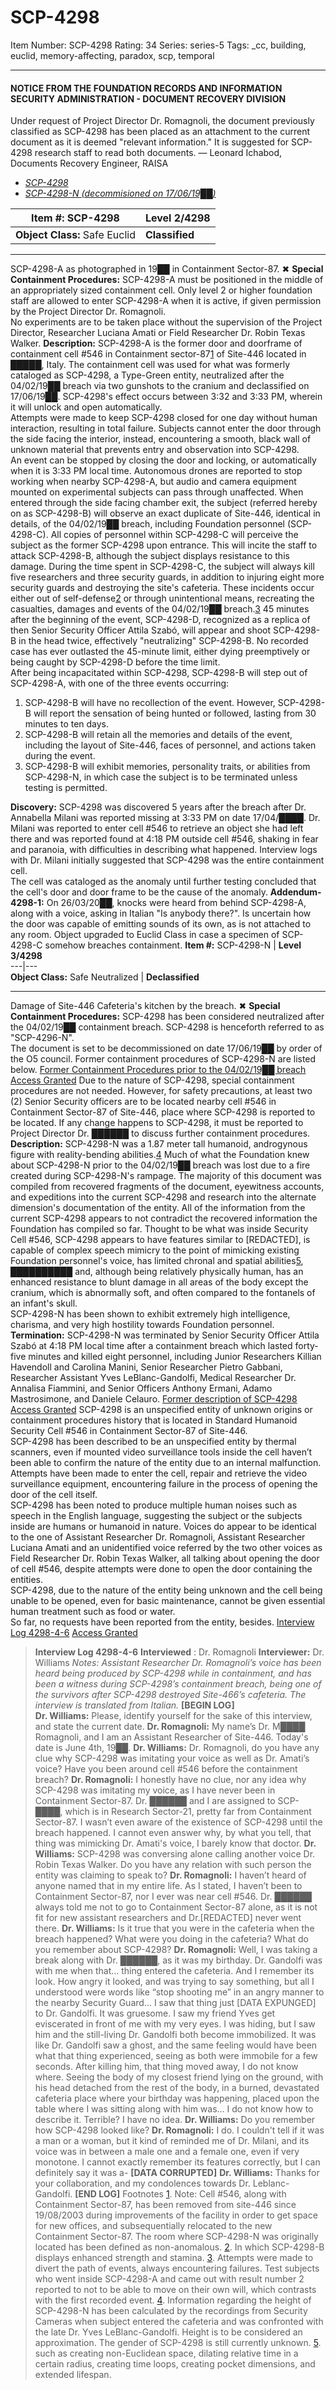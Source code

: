 # SCP-4298
Item Number: SCP-4298
Rating: 34
Series: series-5
Tags: _cc, building, euclid, memory-affecting, paradox, scp, temporal

---

#### NOTICE FROM THE FOUNDATION RECORDS AND INFORMATION SECURITY ADMINISTRATION - DOCUMENT RECOVERY DIVISION
Under request of Project Director Dr. Romagnoli, the document previously classified as SCP-4298 has been placed as an attachment to the current document as it is deemed "relevant information." It is suggested for SCP-4298 research staff to read both documents.
— Leonard Ichabod, Documents Recovery Engineer, RAISA
  * [_SCP-4298_](javascript:;)
  * [_SCP-4298-N (decommisioned on 17/06/19██)_](javascript:;)

**Item #:** SCP-4298 | **Level 2/4298**  
---|---  
**Object Class:** Safe Euclid | **Classified**  
* * *
SCP-4298-A as photographed in 19██ in Containment Sector-87.
✖
**Special Containment Procedures:** SCP-4298-A must be positioned in the middle of an appropriately sized containment cell. Only level 2 or higher foundation staff are allowed to enter SCP-4298-A when it is active, if given permission by the Project Director Dr. Romagnoli.  
No experiments are to be taken place without the supervision of the Project Director, Researcher Luciana Amati or Field Researcher Dr. Robin Texas Walker.
**Description:** SCP-4298-A is the former door and doorframe of containment cell #546 in Containment sector-87[1](javascript:;) of Site-446 located in █████, Italy. The containment cell was used for what was formerly cataloged as SCP-4298, a Type-Green entity, neutralized after the 04/02/19██ breach via two gunshots to the cranium and declassified on 17/06/19██.
SCP-4298's effect occurs between 3:32 and 3:33 PM, wherein it will unlock and open automatically.  
Attempts were made to keep SCP-4298 closed for one day without human interaction, resulting in total failure. Subjects cannot enter the door through the side facing the interior, instead, encountering a smooth, black wall of unknown material that prevents entry and observation into SCP-4298.  
An event can be stopped by closing the door and locking, or automatically when it is 3:33 PM local time. Autonomous drones are reported to stop working when nearby SCP-4298-A, but audio and camera equipment mounted on experimental subjects can pass through unaffected.
When entered through the side facing chamber exit, the subject (referred hereby on as SCP-4298-B) will observe an exact duplicate of Site-446, identical in details, of the 04/02/19██ breach, including Foundation personnel (SCP-4298-C). All copies of personnel within SCP-4298-C will perceive the subject as the former SCP-4298 upon entrance. This will incite the staff to attack SCP-4298-B, although the subject displays resistance to this damage. During the time spent in SCP-4298-C, the subject will always kill five researchers and three security guards, in addition to injuring eight more security guards and destroying the site's cafeteria. These incidents occur either out of self-defense[2](javascript:;) or through unintentional means, recreating the casualties, damages and events of the 04/02/19██ breach.[3](javascript:;)
45 minutes after the beginning of the event, SCP-4298-D, recognized as a replica of then Senior Security Officer Attila Szabó, will appear and shoot SCP-4298-B in the head twice, effectively "neutralizing" SCP-4298-B. No recorded case has ever outlasted the 45-minute limit, either dying preemptively or being caught by SCP-4298-D before the time limit.  
After being incapacitated within SCP-4298, SCP-4298-B will step out of SCP-4298-A, with one of the three events occurring:
  1. SCP-4298-B will have no recollection of the event. However, SCP-4298-B will report the sensation of being hunted or followed, lasting from 30 minutes to ten days.
  2. SCP-4298-B will retain all the memories and details of the event, including the layout of Site-446, faces of personnel, and actions taken during the event.
  3. SCP-4298-B will exhibit memories, personality traits, or abilities from SCP-4298-N, in which case the subject is to be terminated unless testing is permitted.

**Discovery:** SCP-4298 was discovered 5 years after the breach after Dr. Annabella Milani was reported missing at 3:33 PM on date 17/04/████. Dr. Milani was reported to enter cell #546 to retrieve an object she had left there and was reported found at 4:18 PM outside cell #546, shaking in fear and paranoia, with difficulties in describing what happened. Interview logs with Dr. Milani initially suggested that SCP-4298 was the entire containment cell.  
The cell was cataloged as the anomaly until further testing concluded that the cell's door and door frame to be the cause of the anomaly.
**Addendum-4298-1:** On 26/03/20██, knocks were heard from behind SCP-4298-A, along with a voice, asking in Italian "Is anybody there?". Is uncertain how the door was capable of emitting sounds of its own, as is not attached to any room. Object upgraded to Euclid Class in case a specimen of SCP-4298-C somehow breaches containment.
**Item #:** SCP-4298-N | **Level 3/4298**  
---|---  
**Object Class:** Safe Neutralized | **Declassified**  
* * *
Damage of Site-446 Cafeteria's kitchen by the breach.
✖
**Special Containment Procedures:** SCP-4298 has been considered neutralized after the 04/02/19██ containment breach. SCP-4298 is henceforth referred to as "SCP-4296-N".  
The document is set to be decommissioned on date 17/06/19██ by order of the O5 council. Former containment procedures of SCP-4298-N are listed below.
[Former Containment Procedures prior to the 04/02/19██ breach](javascript:;)
[Access Granted](javascript:;)
Due to the nature of SCP-4298, special containment procedures are not needed. However, for safety precautions, at least two (2) Senior Security officers are to be located nearby cell #546 in Containment Sector-87 of Site-446, place where SCP-4298 is reported to be located. If any change happens to SCP-4298, it must be reported to Project Director Dr. ██████ to discuss further containment procedures.
**Description:** SCP-4298-N was a 1.87 meter tall humanoid, androgynous figure with reality-bending abilities.[4](javascript:;) Much of what the Foundation knew about SCP-4298-N prior to the 04/02/19██ breach was lost due to a fire created during SCP-4298-N's rampage. The majority of this document was compiled from recovered fragments of the document, eyewitness accounts, and expeditions into the current SCP-4298 and research into the alternate dimension's documentation of the entity. All of the information from the current SCP-4298 appears to not contradict the recovered information the Foundation has compiled so far.
Thought to be what was inside Security Cell #546, SCP-4298 appears to have features similar to [REDACTED], is capable of complex speech mimicry to the point of mimicking existing Foundation personnel's voice, has limited chronal and spatial abilities[5](javascript:;), ██████████ and, although being relatively physically human, has an enhanced resistance to blunt damage in all areas of the body except the cranium, which is abnormally soft, and often compared to the fontanels of an infant's skull.  
SCP-4298-N has been shown to exhibit extremely high intelligence, charisma, and very high hostility towards Foundation personnel.
**Termination:** SCP-4298-N was terminated by Senior Security Officer Attila Szabó at 4:18 PM local time after a containment breach which lasted forty-five minutes and killed eight personnel, including Junior Researchers Killian Havendoll and Carolina Manini, Senior Researcher Pietro Gabbani, Researcher Assistant Yves LeBlanc-Gandolfi, Medical Researcher Dr. Annalisa Fiammini, and Senior Officers Anthony Ermani, Adamo Mastrosimone, and Daniele Celauro.
[Former description of SCP-4298](javascript:;)
[Access Granted](javascript:;)
SCP-4298 is an unspecified entity of unknown origins or containment procedures history that is located in Standard Humanoid Security Cell #546 in Containment Sector-87 of Site-446.  
SCP-4298 has been described to be an unspecified entity by thermal scanners, even if mounted video surveillance tools inside the cell haven’t been able to confirm the nature of the entity due to an internal malfunction. Attempts have been made to enter the cell, repair and retrieve the video surveillance equipment, encountering failure in the process of opening the door of the cell itself.  
SCP-4298 has been noted to produce multiple human noises such as speech in the English language, suggesting the subject or the subjects inside are humans or humanoid in nature. Voices do appear to be identical to the one of Assistant Researcher Dr. Romagnoli, Assistant Researcher Luciana Amati and an unidentified voice referred by the two other voices as Field Researcher Dr. Robin Texas Walker, all talking about opening the door of cell #546, despite attempts were done to open the door containing the entities.  
SCP-4298, due to the nature of the entity being unknown and the cell being unable to be opened, even for basic maintenance, cannot be given essential human treatment such as food or water.  
So far, no requests have been reported from the entity, besides.
[Interview Log 4298-4-6](javascript:;)
[Access Granted](javascript:;)
> **Interview Log 4298-4-6**
> **Interviewed** : Dr. Romagnoli
> **Interviewer:** Dr. Williams
> _Notes: Assistant Researcher Dr. Romagnoli’s voice has been heard being produced by SCP-4298 while in containment, and has been a witness during SCP-4298’s containment breach, being one of the survivors after SCP-4298 destroyed Site-466’s cafeteria. The interview is translated from Italian._
> **[BEGIN LOG]**  
>  **Dr. Williams:** Please, identify yourself for the sake of this interview, and state the current date.
> **Dr. Romagnoli:** My name’s Dr. M████ Romagnoli, and I am an Assistant Researcher of Site-446. Today's date is June 4th, 19██.
> **Dr. Williams:** Dr. Romagnoli, do you have any clue why SCP-4298 was imitating your voice as well as Dr. Amati’s voice? Have you been around cell #546 before the containment breach?
> **Dr. Romagnoli:** I honestly have no clue, nor any idea why SCP-4298 was imitating my voice, as I have never been in Containment Sector-87. Dr. ██████ and I are assigned to SCP-████, which is in Research Sector-21, pretty far from Containment Sector-87. I wasn’t even aware of the existence of SCP-4298 until the breach happened. I cannot even answer why, by what you tell, that thing was mimicking Dr. Amati's voice, I barely know that doctor.
> **Dr. Williams:** SCP-4298 was conversing alone calling another voice Dr. Robin Texas Walker. Do you have any relation with such person the entity was claiming to speak to?
> **Dr. Romagnoli:** I haven’t heard of anyone named that in my entire life. As I stated, I haven’t been to Containment Sector-87, nor I ever was near cell #546. Dr. ██████ always told me not to go to Containment Sector-87 alone, as it is not fit for new assistant researchers and Dr.[REDACTED] never went there.
> **Dr. Williams:** Is it true that you were in the cafeteria when the breach happened? What were you doing in the cafeteria? What do you remember about SCP-4298?
> **Dr. Romagnoli:** Well, I was taking a break along with Dr. ██████, as it was my birthday. Dr. Gandolfi was with me when that… thing entered the cafeteria. And I remember its look. How angry it looked, and was trying to say something, but all I understood were words like “stop shooting me” in an angry manner to the nearby Security Guard… I saw that thing just [DATA EXPUNGED] to Dr. Gandolfi. It was gruesome. I saw my friend Yves get eviscerated in front of me with my very eyes. I was hiding, but I saw him and the still-living Dr. Gandolfi both become immobilized. It was like Dr. Gandolfi saw a ghost, and the same feeling would have been what that thing experienced, seeing as both were immobile for a few seconds. After killing him, that thing moved away, I do not know where. Seeing the body of my closest friend lying on the ground, with his head detached from the rest of the body, in a burned, devastated cafeteria place where your birthday was happening, placed upon the table where I was sitting along with him was… I do not know how to describe it. Terrible? I have no idea.
> **Dr. Williams:** Do you remember how SCP-4298 looked like?
> **Dr. Romagnoli:** I do. I couldn't tell if it was a man or a woman, but it kind of reminded me of Dr. Milani, and its voice was in between a male one and a female one, even if very monotone. I cannot exactly remember its features correctly, but I can definitely say it was a-
> **[DATA CORRUPTED]**
> **Dr. Williams:** Thanks for your collaboration, and my condolences towards Dr. Leblanc-Gandolfi.
> **[END LOG]**
Footnotes
[1](javascript:;). Note: Cell #546, along with Containment Sector-87, has been removed from site-446 since 19/08/2003 during improvements of the facility in order to get space for new offices, and subsequentially relocated to the new Containment Sector-87. The room where SCP-4298-N was originally located has been defined as non-anomalous.
[2](javascript:;). In which SCP-4298-B displays enhanced strength and stamina.
[3](javascript:;). Attempts were made to divert the path of events, always encountering failures. Test subjects who went inside SCP-4298-A and came out with result number 2 reported to not to be able to move on their own will, which contrasts with the first recorded event.
[4](javascript:;). Information regarding the height of SCP-4298-N has been calculated by the recordings from Security Cameras when subject entered the cafeteria and was confronted with the late Dr. Yves LeBlanc-Gandolfi. Height is to be considered an approximation. The gender of SCP-4298 is still currently unknown.
[5](javascript:;). such as creating non-Euclidean space, dilating relative time in a certain radius, creating time loops, creating pocket dimensions, and extended lifespan.
